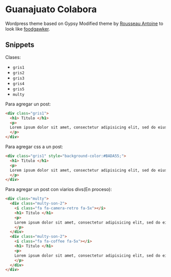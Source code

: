 # Guanajuato Colabora

Wordpress theme based on Gypsy Modified theme  by [Rousseau Antoine](a.rousseau17@hotmail.fr) to look like [foodgawker](http://foodgawker.com/).

## Snippets
Clases:
- `gris1`
- `gris2`
- `gris3`
- `gris4`
- `gris5`
- `multy`

Para agregar un post:
```html
<div class="gris1">
  <h1> Titulo </h1>
  <p>
  Lorem ipsum dolor sit amet, consectetur adipisicing elit, sed do eiusmod tempor incididunt ut labore et dolore magna aliqua.
  </p>
</div>
```
Para agregar css a un post:
```html
<div class="gris1" style="background-color:#BADA55;">
  <h1> Titulo </h1>
  <p>
  Lorem ipsum dolor sit amet, consectetur adipisicing elit, sed do eiusmod tempor incididunt ut labore et dolore magna aliqua.
  </p>
</div>
```
Para agregar un post con viarios divs(En proceso):
```html
<div class="multy">
  <div class="multy-son-2">
    <i class="fa fa-camera-retro fa-5x"></i>
    <h1> Titulo </h1>
    <p>
    Lorem ipsum dolor sit amet, consectetur adipisicing elit, sed do eiusmod tempor incididunt ut labore et dolore magna aliqua.
    </p>
  </div>
  <div class="multy-son-2">
    <i class="fa fa-coffee fa-5x"></i>
    <h1> Titulo </h1>
    <p>
    Lorem ipsum dolor sit amet, consectetur adipisicing elit, sed do eiusmod tempor incididunt ut labore et dolore magna aliqua.
    </p>
  </div>
</div>
```
